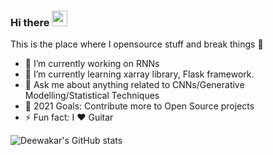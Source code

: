 ### Hi there <a href="https://deewakarchakraborty.github.io/"><img src="https://media.giphy.com/media/hvRJCLFzcasrR4ia7z/giphy.gif" width="25px"></a>
This is the place where I opensource stuff and break things :rofl:

- 🔭 I’m currently working on RNNs
- 🌱 I’m currently learning xarray library, Flask framework.
- 💬 Ask me about anything related to CNNs/Generative Modelling/Statistical Techniques
- 🥅 2021 Goals: Contribute more to Open Source projects
- ⚡ Fun fact: I :heart: Guitar

![Deewakar's GitHub stats](https://github-readme-stats.vercel.app/api?username=deewakarchakraborty&show_icons=true&theme=tokyonight)

